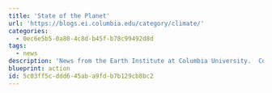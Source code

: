 ```yaml
---
title: 'State of the Planet'
url: 'https://blogs.ei.columbia.edu/category/climate/'
categories:
  - 0ec6e5b5-0a80-4c8d-b45f-b78c99492d8d
tags:
  - news
description: 'News from the Earth Institute at Columbia University.  Columbia’s Earth Institute blends research in the physical and social sciences, education and practical solutions to help guide the world onto a path toward sustainability.'
blueprint: action
id: 5c03ff5c-ddd6-45ab-a9fd-b7b129cb8bc2
---
```


